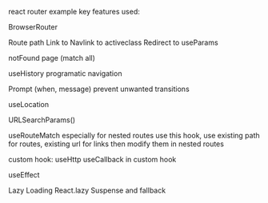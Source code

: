 react router example
key features used:

BrowserRouter

Route path
Link to
Navlink to activeclass
Redirect to
useParams

notFound page (match all)

useHistory programatic navigation

Prompt (when, message) prevent unwanted transitions

useLocation

URLSearchParams()

useRouteMatch especially for nested routes use this hook, use existing path for routes, existing url for links then modify them in nested routes

custom hook: useHttp
useCallback in custom hook

useEffect

Lazy Loading
React.lazy Suspense and fallback

